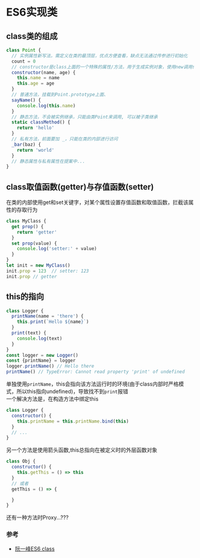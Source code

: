 # ES6实现类

## class类的组成

```js
class Point {
  // 实例属性新写法，需定义在类的最顶层，优点方便查看，缺点无法通过传参进行初始化
  count = 0
  // constructor是class上面的一个特殊的属性/方法，用于生成实例对象，使用new调用传入参数
  constructor(name, age) { 
    this.name = name
    this.age = age
  }
  // 普通方法，挂载到Point.prototype上面、
  sayName() {
    console.log(this.name)
  }
  // 静态方法，不会被实例继承，只能由类Point来调用, 可以被子类继承
  static classMethod() {
    return 'hello'
  }
  // 私有方法，前面要加 _，只能在类的内部进行访问
  _bar(baz) {
    return 'world'
  }
  // 静态属性与私有属性在提案中...
}
```

## class取值函数(getter)与存值函数(setter)

在类的内部使用get和set关键字，对某个属性设置存值函数和取值函数，拦截该属性的存取行为  

```js
class MyClass {
  get prop() {
    return 'getter'
  }
  set prop(value) {
    console.log('setter:' + value)
  }
}
let init = new MyClass()
init.prop = 123  // setter: 123
init.prop // getter
```

## this的指向

```js
class Logger {
  printName(name = 'there') {
    this.print(`Hello ${name}`)
  }
  print(text) {
    console.log(text)
  }
}
const logger = new Logger()
const {printName} = logger
logger.printName() // Hello there
printName() // TypeError: Cannot read property 'print' of undefined
```

单独使用`printName`，this会指向该方法运行时的环境(由于class内部时严格模式，所以this指向undefined)，导致找不到`print`报错  
一个解决方法是，在构造方法中绑定this 

```js
class Logger {
  constructor() {
    this.printName = this.printName.bind(this)
  }
  // ...
}
```

另一个方法是使用箭头函数,this总指向在被定义时的外层函数对象

```js
class Obj {
  constructor() {
    this.getThis = () => this
  }
  // 或者
  getThis = () => {

  }
}
```

还有一种方法时Proxy...???

### 参考

- [阮一峰ES6 class](http://es6.ruanyifeng.com/#docs/class)